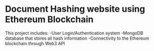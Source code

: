 # Document Hashing website using Ethereum Blockchain
This project includes:
-User Login/Authentication system
-MongoDB database that stores all hash information
-Connectivity to the Ethereum blockchain through Web3 API
